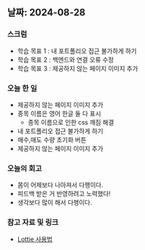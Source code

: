 ## 날짜: 2024-08-28

### 스크럼
- 학습 목표 1 : 내 포트폴리오 접근 불가하게 하기
- 학습 목표 2 : 백엔드와 연결 오류 수정
- 학습 목표 3 : 제공하지 않는 페이지 이미지 추가

### 오늘 한 일
- 제공하지 않는 페이지 이미지 추가
- 종목 이름은 영어 한글 둘 다 표시
  * 종목 이름으로 인한 css 깨짐 해결
- 내 포트폴리오 접근 불가하게 하기
- 매수,매도 수량 초기화 버튼
- 제공하지 않는 페이지 이미지 추가

### 오늘의 회고
- 몸이 어제보다 나아져서 다행이다.
- 피드백 받은 거 반영하려고 노력했다!
- 생각보다 많이 해서 다행이다.
  
### 참고 자료 및 링크
- [Lottie 사용법](https://velog.io/@sjoleee_/React-%ED%94%84%EB%A1%9C%EC%A0%9D%ED%8A%B8-Lottie)
